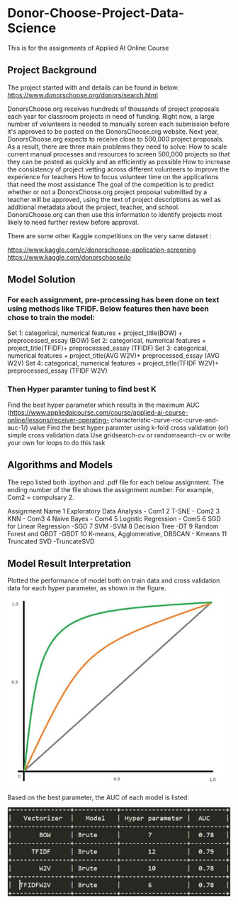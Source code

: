 # Donor-Choose-Project-Data-Science
This is for the assignments of Applied AI Online Course

## Project Background


The project started with and details can be found in below:
https://www.donorschoose.org/donors/search.html

DonorsChoose.org receives hundreds of thousands of project proposals each year for classroom projects in need of funding. Right now, a large number of volunteers is needed to manually screen each submission before it's approved to be posted on the DonorsChoose.org website.
Next year, DonorsChoose.org expects to receive close to 500,000 project proposals. As a result, there are three main problems they need to solve:
How to scale current manual processes and resources to screen 500,000 projects so that they can be posted as quickly and as efficiently as possible
How to increase the consistency of project vetting across different volunteers to improve the experience for teachers
How to focus volunteer time on the applications that need the most assistance
The goal of the competition is to predict whether or not a DonorsChoose.org project proposal submitted by a teacher will be approved, using the text of project descriptions as well as additional metadata about the project, teacher, and school. DonorsChoose.org can then use this information to identify projects most likely to need further review before approval.


There are some other Kaggle competitions on the very same dataset :

https://www.kaggle.com/c/donorschoose-application-screening
https://www.kaggle.com/donorschoose/io



## Model Solution

### For each assignment, pre-processing has been done on text using methods like TFIDF. Below features then have been chose to train the model:

Set 1: categorical, numerical features + project_title(BOW) + preprocessed_essay (BOW)
Set 2: categorical, numerical features + project_title(TFIDF)+ preprocessed_essay (TFIDF)
Set 3: categorical, numerical features + project_title(AVG W2V)+ preprocessed_essay (AVG W2V) Set 4: categorical, numerical features + project_title(TFIDF W2V)+ preprocessed_essay (TFIDF W2V)


### Then Hyper paramter tuning to find best K
Find the best hyper parameter which results in the maximum AUC (https://www.appliedaicourse.com/course/applied-ai-course-online/lessons/receiver-operating- characteristic-curve-roc-curve-and-auc-1/) value
Find the best hyper paramter using k-fold cross validation (or) simple cross validation data
Use gridsearch-cv or randomsearch-cv or write your own for loops to do this task



## Algorithms and Models

The repo listed both .ipython and .pdf file for each below assignment. The ending number of the file shows the assignment number. For example, Com2 = compulsary 2.

Assignment Name
1 Exploratory Data Analysis   - Com1
2 T-SNE                       - Com2 
3 KNN                         - Com3
4 Naive Bayes                 - Com4
5 Logistic Regression         - Com5
6 SGD for Linear Regression   -SGD
7 SVM                         -SVM
8 Decision Tree               -DT
9 Random Forest and GBDT       -GBDT
10 K-means, Agglomerative, DBSCAN     - Kmeans
11 Truncated SVD              -TruncateSVD





##  Model Result Interpretation

Plotted the performance of model both on train data and cross validation data for each hyper
parameter, as shown in the figure.
![Image](https://github.com/wwzjustin/Donor-Choose-Project-Data-Science/blob/master/train_test_auc.JPG)


Based on the best parameter, the AUC of each model is listed:

![Image](https://github.com/wwzjustin/Donor-Choose-Project-Data-Science/blob/master/summary.JPG)
